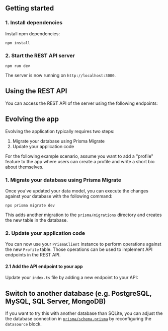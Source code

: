 ## Getting started

### 1. Install dependencies

Install npm dependencies:

```
npm install
```

### 2. Start the REST API server

```
npm run dev
```

The server is now running on `http://localhost:3000`. 

## Using the REST API

You can access the REST API of the server using the following endpoints:

## Evolving the app

Evolving the application typically requires two steps:

1. Migrate your database using Prisma Migrate
1. Update your application code

For the following example scenario, assume you want to add a "profile" feature to the app where users can create a profile and write a short bio about themselves.

### 1. Migrate your database using Prisma Migrate

Once you've updated your data model, you can execute the changes against your database with the following command:

```
npx prisma migrate dev 
```

This adds another migration to the `prisma/migrations` directory and creates the new table in the database.

### 2. Update your application code

You can now use your `PrismaClient` instance to perform operations against the new `Profile` table. Those operations can be used to implement API endpoints in the REST API.

#### 2.1 Add the API endpoint to your app

Update your `index.ts` file by adding a new endpoint to your API:

## Switch to another database (e.g. PostgreSQL, MySQL, SQL Server, MongoDB)

If you want to try this with another database than SQLite, you can adjust the the database connection in [`prisma/schema.prisma`](./prisma/schema.prisma) by reconfiguring the `datasource` block. 

